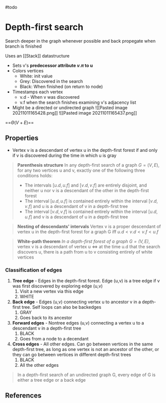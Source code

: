 #todo 

# Depth-first search
Search deeper in the graph whenever possible and back propegate when branch is finished

Uses an [[Stack]] datastructure

- Sets v's **predecessor attribute $v.\pi$ to u**
- Colors vertices
	- White: init value
	- Grey: Discovered in the search
	- Black: When finished (on return to node)
- Timestamps each vertex
	- v.d - When v was discovered
	- v.f when the search finishes examining v's adjacency list
- Might be a directed or undirected graph
![[Pasted image 20211011165428.png]]
![[Pasted image 20211011165437.png]]

==$\Theta(V+E)$==

## Properties
- Vertex v is a descendant of vertex u in the depth-first forest if and only if v is discovered during the time in which u is gray


> **Parenthesis structure**
> In any depth-first search of a graph $G = (V,E)$, for any two vertices u and v, exactly one of the following three conditions holds:
> - The intervals $[u.d, u.f]$ and $[v.d, v.f]$ are entirely disjoint, and neither u nor v is a descendant of the other in the depth-first forest
> - The interval $[u.d, u.f]$ is contained entirely within the interval $[v.d, v.f]$ and u is a descendant of v in a depth-first tree
> - The interval $[v.d, v.f]$ is contained entirely within the interval $[u.d, u.f]$ and v is a descendant of u in a depth-first tree

> **Nesting of descendants' intervals**
>  Vertex v is a proper descendant of vertex u in the depth-first forest for a graph G iff $u.d \lt v.d \lt v.f \lt u.f$

> **White-path theorem**
> *In a depth-first forest of a graph $G = (V,E)$*, vertex v is a descendant of vertex u 
> $\Leftrightarrow$
>  at the time u.d that the search discovers u, there is a path from u to v consisting entirely of white vertices

### Classification of edges
1. **Tree edge** - Edges in the depth-first forest. Edge (u,v) is a tree edge if v was first discovered by exploring edge (u,v)
	1. Visit a new vertex via this edge
	2. WHITE
2. **Back edge** - Edges (u,v) connecting vertex u to ancestor v in a depth-first tree. Self loops can also be backedges
	1. GRAY
	2. Goes back to its ancestor
3. **Forward edges** - Nontree edges (u,v) connecting a vertex u to a descendant v in a depth-first tree
	1. BLACK
	2. Goes from a node to a decendant
4. **Cross edges** - All other edges. Can go between vertices in the same depth-first tree, as long as one vertex is not an ancestor of the other, or they can go between vertices in different  depth-first trees
	1. BLACK
	2. All the other edges

> In a depth-first search of an undirected graph G, every edge of G is either a tree edge or a back edge
## References